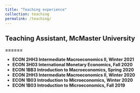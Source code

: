 ```yaml
---
title: "Teaching experience"
collection: teaching
permalink: /teaching/
---
```


## <b>Teaching Assistant<b/>, McMaster University
======

* ECON 2HH3 Intermediate Macroeconomics II, Winter 2021
* ECON 3H03 International Monetary Economics, Fall 2020
* ECON 1BB3 Introduction to Macroeconomics, Spring 2020
* ECON 2HH3 Intermediate Macroeconomics II, Winter 2020
* ECON 1B03 Introduction to Microeconomics, Winter 2020
* ECON 1B03 Introduction to Microeconomics, Fall 2019


